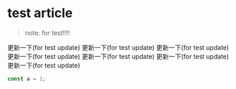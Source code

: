 # test article

> note: for test!!!!

更新一下(for test update)
更新一下(for test update)
更新一下(for test update)
更新一下(for test update)
更新一下(for test update)
更新一下(for test update)
更新一下(for test update)

```js
const a = 1;
```

